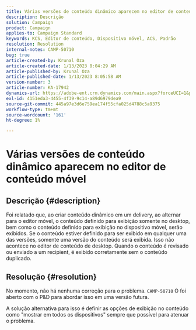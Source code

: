 ```yaml
---
title: Várias versões de conteúdo dinâmico aparecem no editor de conteúdo móvel
description: Descrição
solution: Campaign
product: Campaign
applies-to: Campaign Standard
keywords: KCS, Editor de conteúdo, Dispositivo móvel, ACS, Padrão
resolution: Resolution
internal-notes: CAMP-50710
bug: true
article-created-by: Krunal Oza
article-created-date: 1/13/2023 8:04:29 AM
article-published-by: Krunal Oza
article-published-date: 1/13/2023 8:05:58 AM
version-number: 3
article-number: KA-17942
dynamics-url: https://adobe-ent.crm.dynamics.com/main.aspx?forceUCI=1&pagetype=entityrecord&etn=knowledgearticle&id=3828dce4-1893-ed11-aad1-6045bd006793
exl-id: 4151eda3-4455-4f39-9c14-a89d6979dea9
source-git-commit: 445a97e3d6e759ea174f55cfa025d4788c5a9375
workflow-type: tm+mt
source-wordcount: '161'
ht-degree: 1%

---
```


# Várias versões de conteúdo dinâmico aparecem no editor de conteúdo móvel

## Descrição {#description}


Foi relatado que, ao criar conteúdo dinâmico em um delivery, ao alternar para o editor móvel, o conteúdo definido para exibição somente no desktop, bem como o conteúdo definido para exibição no dispositivo móvel, serão exibidos. Se o conteúdo estiver definido para ser exibido em qualquer uma das versões, somente uma versão do conteúdo será exibida. Isso não acontece no editor de conteúdo de desktop. Quando o conteúdo é revisado ou enviado a um recipient, é exibido corretamente sem o conteúdo duplicado.


## Resolução {#resolution}


No momento, não há nenhuma correção para o problema. `CAMP-50710` O foi aberto com o P&amp;D para abordar isso em uma versão futura.



A solução alternativa para isso é definir as opções de exibição no conteúdo como &quot;mostrar em todos os dispositivos&quot; sempre que possível para atenuar o problema.
